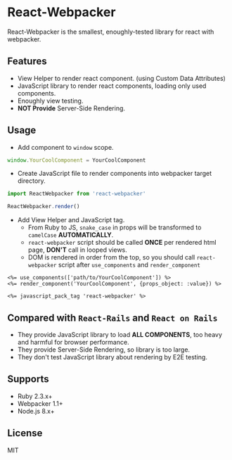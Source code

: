 # React-Webpacker

React-Webpacker is the smallest, enoughly-tested library for react with webpacker.

## Features
- View Helper to render react component. (using Custom Data Attributes)
- JavaScript library to render react components, loading only used components.
- Enoughly view testing.
- **NOT Provide** Server-Side Rendering.

## Usage
- Add component to `window` scope.
```js
window.YourCoolComponent = YourCoolComponent
```

- Create JavaScript file to render components into webpacker target directory.
```js:react-webpacker.js
import ReactWebpacker from 'react-webpacker'

ReactWebpacker.render()
```

- Add View Helper and JavaScript tag.
    - From Ruby to JS, `snake_case` in props will be transformed to `camelCase` **AUTOMATICALLY**.
    - `react-webpacker` script should be called **ONCE** per rendered html page, **DON'T** call in looped views.
    - DOM is rendered in order from the top, so you should call `react-webpacker` script after `use_components` and `render_component`
```erb
<%= use_components(['path/to/YourCoolComponent']) %>
<%= render_component('YourCoolComponent', {props_object: :value}) %>

<%= javascript_pack_tag 'react-webpacker' %>
```

## Compared with `React-Rails` and `React on Rails`
- They provide JavaScript library to load **ALL COMPONENTS**, too heavy and harmful for browser performance.
- They provide Server-Side Rendering, so library is too large.
- They don't test JavaScript library about rendering by E2E testing.

## Supports
- Ruby 2.3.x+
- Webpacker 1.1+
- Node.js 8.x+

## License
MIT